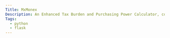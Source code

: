 ```yaml
---
Title: MxMonex
Description: An Enhanced Tax Burden and Purchasing Power Calculator, continuously refined for optimal precision. This tool reveals the true purchasing power and offers a comprehensive view of your financial landscape.
Tags:
  - python
  - flask
---
```

